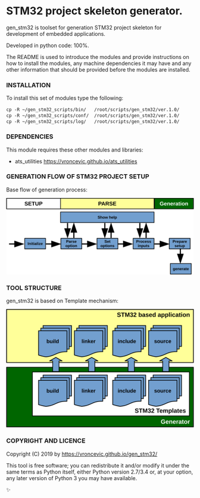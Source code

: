 # STM32 project skeleton generator.

gen_stm32 is toolset for generation STM32 project skeleton for
development of embedded applications.

Developed in python code: 100%.

The README is used to introduce the modules and provide instructions on
how to install the modules, any machine dependencies it may have and any
other information that should be provided before the modules are installed.

### INSTALLATION

To install this set of modules type the following:

```
cp -R ~/gen_stm32_scripts/bin/   /root/scripts/gen_stm32/ver.1.0/
cp -R ~/gen_stm32_scripts/conf/  /root/scripts/gen_stm32/ver.1.0/
cp -R ~/gen_stm32_scripts/log/   /root/scripts/gen_stm32/ver.1.0/
```

### DEPENDENCIES

This module requires these other modules and libraries:

* ats_utilities https://vroncevic.github.io/ats_utilities

### GENERATION FLOW OF STM32 PROJECT SETUP

Base flow of generation process:

![alt tag](https://raw.githubusercontent.com/vroncevic/gen_stm32/dev/python-tool-docs/gen_stm32_flow.png)

### TOOL STRUCTURE

gen_stm32 is based on Template mechanism:

![alt tag](https://raw.githubusercontent.com/vroncevic/gen_stm32/dev/python-tool-docs/gen_stm32.png)

### COPYRIGHT AND LICENCE

Copyright (C) 2019 by https://vroncevic.github.io/gen_stm32/

This tool is free software; you can redistribute it and/or modify
it under the same terms as Python itself, either Python version 2.7/3.4 or,
at your option, any later version of Python 3 you may have available.

:sparkles:
